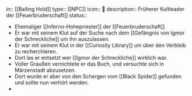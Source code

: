 in:: [[Balling Hold]]
type:: [[NPC]]
icon:: 👤
description:: Früherer Kultleader der [[Feuerbruderschaft]] 
status::

- Ehemaliger [[Inferno-Hohepriester]] der [[Feuerbruderschaft]]
- Er war mit seinem Klut auf der Suche nach dem [[Gefängnis von Igmor der Schreckliche]] um ihn auszulassen.
- Er war mit seinem Klut in der [[Curiosity Library]] um über den Verbleib zu recherchieren.
- Dort las er entsetzt wer [[Igmor der Schreckliche]] wirklich war.
- Voller Graußen vernichtete er das Buch, und versuchte sich in Märzenstadt abzusetzen.
- Dort wurde er aber von den Schergen vom [[Black Spider]] gefunden und sollte nun verhört werden.
-